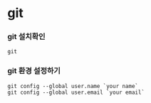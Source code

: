 # git

### git 설치확인

```
git
```  

### git 환경 설정하기
```
git config --global user.name `your name`
git config --global user.email `your email`
```